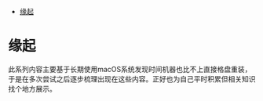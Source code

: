 <!--ts-->
* [缘起](#缘起)

<!-- Created by https://github.com/ekalinin/github-markdown-toc -->
<!-- Added by: runner, at: Sat Sep 24 14:06:07 UTC 2022 -->

<!--te-->
# 缘起

此系列内容主要基于长期使用macOS系统发现时间机器也比不上直接格盘重装，于是在多次尝试之后逐步梳理出现在这些内容。正好也为自己平时积累但相关知识找个地方展示。
